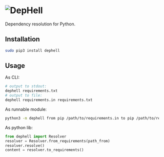 # ![DepHell](./assets/logo.png)

Dependency resolution for Python.

## Installation

```bash
sudo pip3 install dephell
```

## Usage

As CLI:

```bash
# output to stdout:
dephell requirements.txt
# output to file:
dephell requirements.in requirements.txt
```

As runnable module:

```bash
python3 -m dephell from pip /path/to/requirements.in to pip /path/to/requirements.txt
```

As python lib:

```python
from dephell import Resolver
resolver = Resolver.from_requirements(path_from)
resolver.resolve()
content = resolver.to_requirements()
```
